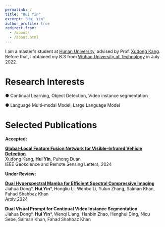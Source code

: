 ```yaml
---
permalink: /
title: "Hui Yin"
excerpt: "Hui Yin"
author_profile: true
redirect_from: 
  - /about/
  - /about.html
---
```


I am a master's student at [Hunan University](https://www-en.hnu.edu.cn/), advised by Prof. [Xudong Kang](https://scholar.google.com/citations?user=5XOeLZYAAAAJ&hl=zh-CN).
Before that, I obtained my B.S from [Wuhan University of Technology](http://english.whut.edu.cn/) in July 2022. 

Research Interests
======

● Continual Learning, Object Detection, Video instance segmentation

● Language Multi-modal Model, Large Language Model


Selected Publications
======

**Accepted:**

[**Global–Local Feature Fusion Network for Visible–Infrared Vehicle Detection**](https://ieeexplore.ieee.org/abstract/document/10476333)    
Xudong Kang, **Hui Yin**, Puhong Duan       
IEEE Geoscience and Remote Sensing Letters, 2024

**Under Review:**


[**Dual Hyperspectral Mamba for Efficient Spectral Compressive Imaging**](https://arxiv.org/pdf/2406.00449)    
Jiahua Dong\*, **Hui Yin**\*, Hongliu Li, Wenbo Li, Yulun Zhang, Salman Khan, Fahad Shahbaz Khan   
Arxiv 2024


**Dual Visual Prompt for Continual Video Instance Segmentation**   
Jiahua Dong\*, **Hui Yin**\*, Wenqi Liang, Hanbin Zhao, Henghui Ding, Nicu Sebe, Salman Khan, Fahad Shahbaz Khan   





